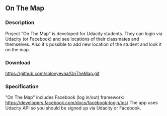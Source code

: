 ## On The Map
### Description
Project "On The Map" is developed for Udacity students. 
They can login via Udacity (or Facebook) and see locations of their classmates and themselves. 
Also it's possible to add new location of the student and look it on the map.
### Download
https://github.com/solovyevaa/OnTheMap.git
### Specification
"On The Map" includes Facebook (log in/out) framework: https://developers.facebook.com/docs/facebook-login/ios/
The app uses Udacity API so you should be signed up via Udacity or Facebook.
